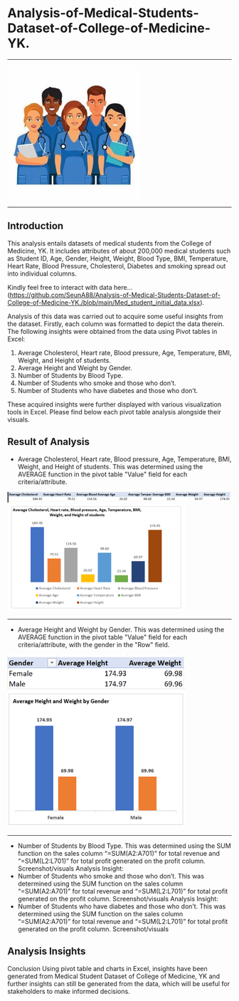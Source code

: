 # Analysis-of-Medical-Students-Dataset-of-College-of-Medicine-YK.
---
![](Med_student_.jpg)

---
## Introduction
This analysis entails datasets of medical students from the College of Medicine, YK. It includes attributes of about 200,000 medical students such as Student ID, Age, Gender, Height, Weight, Blood Type, BMI, Temperature, Heart Rate, Blood Pressure, Cholesterol, Diabetes and smoking spread out into individual columns. 

Kindly feel free to interact with data here...(https://github.com/SeunA88/Analysis-of-Medical-Students-Dataset-of-College-of-Medicine-YK./blob/main/Med_student_initial_data.xlsx).

Analysis of this data was carried out to acquire some useful insights from the dataset. Firstly, each column was formatted to depict the data therein. The following insights were obtained from the data using Pivot tables in Excel:

1. 	Average Cholesterol, Heart rate, Blood pressure, Age, Temperature, BMI, Weight, and Height of students.
2.	Average Height and Weight by Gender.
3.  Number of Students by Blood Type.
4.  Number of Students who smoke and those who don’t.
5.  Number of Students who have diabetes and those who don’t.

These acquired insights were further displayed with various visualization tools in Excel. Please find below each pivot table analysis alongside their visuals.

## Result of Analysis
-	Average Cholesterol, Heart rate, Blood pressure, Age, Temperature, BMI, Weight, and Height of students.
This was determined using the AVERAGE function in the pivot table "Value" field for each criteria/attribute.

 ![](All_averages_.png)    ![](All_Averages.png)
 
 ---
-	Average Height and Weight by Gender.
This was determined using the AVERAGE function in the pivot table "Value" field for each criteria/attribute, with the gender in the "Row" field.

![](Gender.png)                           ![](Gender_.png) 


---
-	Number of Students by Blood Type.
This was determined using the SUM function on the sales column “=SUM(A2:A701)” for total revenue and “=SUM(L2:L701)” for total profit generated on the profit column.
Screenshot/visuals
Analysis Insight: 
-	Number of Students who smoke and those who don’t.
This was determined using the SUM function on the sales column “=SUM(A2:A701)” for total revenue and “=SUM(L2:L701)” for total profit generated on the profit column.
Screenshot/visuals
Analysis Insight: 
-	Number of Students who have diabetes and those who don’t.
This was determined using the SUM function on the sales column “=SUM(A2:A701)” for total revenue and “=SUM(L2:L701)” for total profit generated on the profit column.
Screenshot/visuals


## Analysis Insights

Conclusion
Using pivot table and charts in Excel, insights have been generated from Medical Student Dataset of College of Medicine, YK and further insights can still be generated from the data, which will be useful for stakeholders to make informed decisions.

